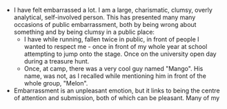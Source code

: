 - I have felt embarrassed a lot. I am a large, charismatic, clumsy, overly analytical, self-involved person. This has presented many many occasions of public embarrassment, both by being wrong about something and by being clumsy in a public place:
	- I have while running, fallen twice in public, in front of people I wanted to respect me - once in front of my whole year at school attempting to jump onto the stage. Once on the university open day during a treasure hunt.
	- Once, at camp, there was a very cool guy named "Mango". His name, was not, as I recalled while mentioning him in front of the whole group, "Melon".
- Embarrassment is an unpleasant emotion, but it links to being the centre of attention and submission, both of which can be pleasant. Many of my